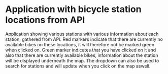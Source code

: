 # Application with bicycle station locations from API
Application showing various stations with various information about each station, gathered from API. Red markers indicate that there are currently no available bikes on these locations, it will therefore not be marked green when clicked on. Green marker indicates that you have clicked on it and also that there are currently available bikes, information about the station will be displayed underneath the map. The dropdown can also be used to search for stations and will update when you click on the map aswell. 

